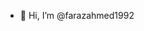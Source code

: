 - 👋 Hi, I’m @farazahmed1992

<!---
farazahmed1992/farazahmed1992 is a ✨ special ✨ repository because its `README.md` (this file) appears on your GitHub profile.
You can click the Preview link to take a look at your changes.
--->

